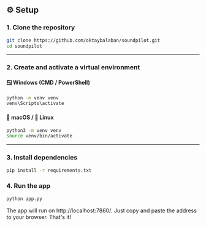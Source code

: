 ## ⚙️ Setup

### 1. Clone the repository

```bash
git clone https://github.com/oktaybalaban/soundpilot.git
cd soundpilot
```

---

### 2. Create and activate a virtual environment

#### 🪟 Windows (CMD / PowerShell)

```bash
python -m venv venv
venv\Scripts\activate
```

#### 🍎 macOS / 🐧 Linux

```bash
python3 -m venv venv
source venv/bin/activate
```

---

### 3. Install dependencies

```bash
pip install -r requirements.txt
```

### 4. Run the app

```bash
python app.py
```

The app will run on http://localhost:7860/. Just copy and paste the address to your browser. That's it!

